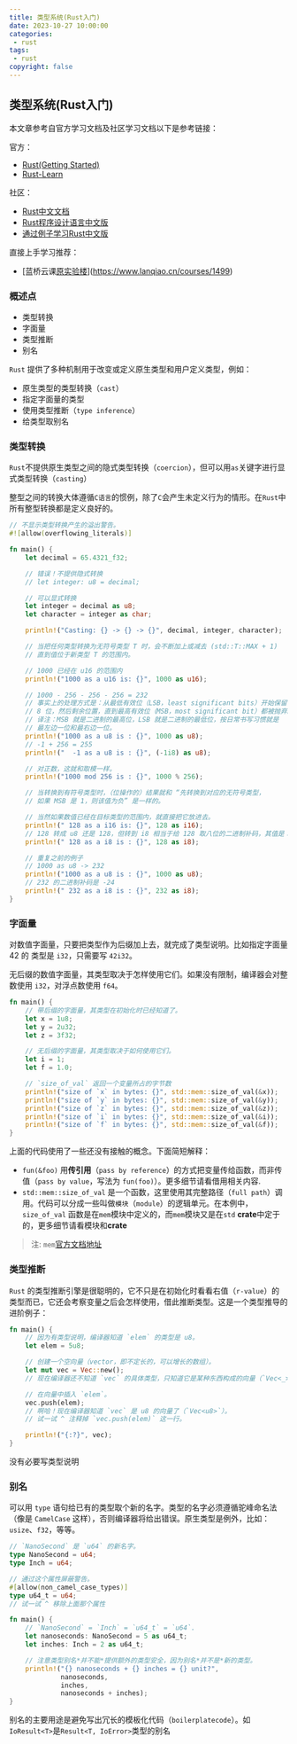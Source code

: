 ```yaml
---
title: 类型系统(Rust入门)
date: 2023-10-27 10:00:00
categories: 
 - rust
tags: 
 - rust
copyright: false
---
```


## 类型系统(Rust入门)


本文章参考自官方学习文档及社区学习文档以下是参考链接：

官方：
- [Rust(Getting Started)](https://www.rust-lang.org/learn/get-started)
- [Rust-Learn](https://www.rust-lang.org/learn)

社区：
- [Rust中文文档](https://rustwiki.org/docs/)
- [Rust程序设计语言中文版](https://rustwiki.org/zh-CN/book/)
- [通过例子学习Rust中文版](https://rustwiki.org/zh-CN/rust-by-example/index.html)

直接上手学习推荐：

- [蓝桥云课[原实验楼](通过例子学`Rust`)](https://www.lanqiao.cn/courses/1499)

### 概述点

- 类型转换
- 字面量
- 类型推断
- 别名

`Rust` 提供了多种机制用于改变或定义原生类型和用户定义类型，例如：

- 原生类型的类型转换（`cast`）
- 指定字面量的类型
- 使用类型推断（`type inference`）
- 给类型取别名

### 类型转换

`Rust`不提供原生类型之间的隐式类型转换（`coercion`），但可以用`as`关键字进行显式类型转换（`casting`）

整型之间的转换大体遵循`C语言`的惯例，除了`C`会产生未定义行为的情形。在`Rust`中所有整型转换都是定义良好的。

```rust
// 不显示类型转换产生的溢出警告。
#![allow(overflowing_literals)]

fn main() {
    let decimal = 65.4321_f32;

    // 错误！不提供隐式转换
    // let integer: u8 = decimal;

    // 可以显式转换
    let integer = decimal as u8;
    let character = integer as char;

    println!("Casting: {} -> {} -> {}", decimal, integer, character);

    // 当把任何类型转换为无符号类型 T 时，会不断加上或减去 (std::T::MAX + 1)
    // 直到值位于新类型 T 的范围内。

    // 1000 已经在 u16 的范围内
    println!("1000 as a u16 is: {}", 1000 as u16);

    // 1000 - 256 - 256 - 256 = 232
    // 事实上的处理方式是：从最低有效位（LSB，least significant bits）开始保留
    // 8 位，然后剩余位置，直到最高有效位（MSB，most significant bit）都被抛弃。
    // 译注：MSB 就是二进制的最高位，LSB 就是二进制的最低位，按日常书写习惯就是
    // 最左边一位和最右边一位。
    println!("1000 as a u8 is : {}", 1000 as u8);
    // -1 + 256 = 255
    println!("  -1 as a u8 is : {}", (-1i8) as u8);

    // 对正数，这就和取模一样。
    println!("1000 mod 256 is : {}", 1000 % 256);

    // 当转换到有符号类型时，（位操作的）结果就和 “先转换到对应的无符号类型，
    // 如果 MSB 是 1，则该值为负” 是一样的。

    // 当然如果数值已经在目标类型的范围内，就直接把它放进去。
    println!(" 128 as a i16 is: {}", 128 as i16);
    // 128 转成 u8 还是 128，但转到 i8 相当于给 128 取八位的二进制补码，其值是：
    println!(" 128 as a i8 is : {}", 128 as i8);

    // 重复之前的例子
    // 1000 as u8 -> 232
    println!("1000 as a u8 is : {}", 1000 as u8);
    // 232 的二进制补码是 -24
    println!(" 232 as a i8 is : {}", 232 as i8);
}
```

### 字面量

对数值字面量，只要把类型作为后缀加上去，就完成了类型说明。比如指定字面量 42 的 类型是 `i32`，只需要写 `42i32`。

无后缀的数值字面量，其类型取决于怎样使用它们。如果没有限制，编译器会对整数使用 `i32`，对浮点数使用 `f64`。

```rust
fn main() {
    // 带后缀的字面量，其类型在初始化时已经知道了。
    let x = 1u8;
    let y = 2u32;
    let z = 3f32;

    // 无后缀的字面量，其类型取决于如何使用它们。
    let i = 1;
    let f = 1.0;

    // `size_of_val` 返回一个变量所占的字节数
    println!("size of `x` in bytes: {}", std::mem::size_of_val(&x));
    println!("size of `y` in bytes: {}", std::mem::size_of_val(&y));
    println!("size of `z` in bytes: {}", std::mem::size_of_val(&z));
    println!("size of `i` in bytes: {}", std::mem::size_of_val(&i));
    println!("size of `f` in bytes: {}", std::mem::size_of_val(&f));
}
```

上面的代码使用了一些还没有接触的概念。下面简短解释：

- `fun(&foo)` 用**传引用**（`pass by reference`）的方式把变量传给函数，而非传值（`pass by value`，写法为 `fun(foo)`）。更多细节请看借用相关内容.
- `std::mem::size_of_val` 是一个函数，这里使用其完整路径（`full path`）调用。代码可以分成一些叫做`模块`（`module`）的逻辑单元。在本例中，`size_of_val` 函数是在`mem`模块中定义的，而`mem`模块又是在`std` **crate**中定于的，更多细节请看模块和**crate**

> 注: `mem`[官方文档地址](https://doc.rust-lang.org/stable/std/mem/)

### 类型推断

`Rust` 的类型推断引擎是很聪明的，它不只是在初始化时看看右值（`r-value`）的 类型而已，它还会考察变量之后会怎样使用，借此推断类型。这是一个类型推导的进阶例子：

```rust
fn main() {
    // 因为有类型说明，编译器知道 `elem` 的类型是 u8。
    let elem = 5u8;

    // 创建一个空向量（vector，即不定长的，可以增长的数组）。
    let mut vec = Vec::new();
    // 现在编译器还不知道 `vec` 的具体类型，只知道它是某种东西构成的向量（`Vec<_>`）

    // 在向量中插入 `elem`。
    vec.push(elem);
    // 啊哈！现在编译器知道 `vec` 是 u8 的向量了（`Vec<u8>`）。
    // 试一试 ^ 注释掉 `vec.push(elem)` 这一行。

    println!("{:?}", vec);
}
```

没有必要写类型说明

### 别名

可以用 `type` 语句给已有的类型取个新的名字。类型的名字必须遵循驼峰命名法（像是 `CamelCase` 这样），否则编译器将给出错误。原生类型是例外，比如： `usize`、`f32`，等等。

```rust
// `NanoSecond` 是 `u64` 的新名字。
type NanoSecond = u64;
type Inch = u64;

// 通过这个属性屏蔽警告。
#[allow(non_camel_case_types)]
type u64_t = u64;
// 试一试 ^ 移除上面那个属性

fn main() {
    // `NanoSecond` = `Inch` = `u64_t` = `u64`.
    let nanoseconds: NanoSecond = 5 as u64_t;
    let inches: Inch = 2 as u64_t;

    // 注意类型别名*并不能*提供额外的类型安全，因为别名*并不是*新的类型。
    println!("{} nanoseconds + {} inches = {} unit?",
             nanoseconds,
             inches,
             nanoseconds + inches);
}
```

别名的主要用途是避免写出冗长的模板化代码（`boilerplatecode`）。如`IoResult<T>`是`Result<T, IoError>`类型的别名